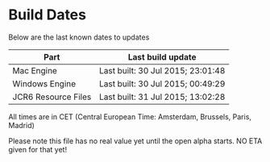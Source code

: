 # Build Dates

Below are the last known dates to updates

Part | Last build update
-----|-----
Mac Engine | Last built: 30 Jul 2015; 23:01:48
Windows Engine | Last built: 30 Jul 2015; 00:49:29
JCR6 Resource Files | Last built: 31 Jul 2015; 13:02:28
All times are in CET (Central European Time: Amsterdam, Brussels, Paris, Madrid)


Please note this file has no real value yet until the open alpha starts. NO ETA given for that yet!
